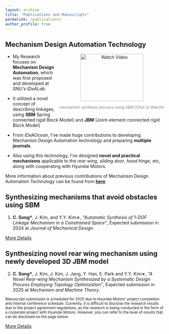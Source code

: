 ```yaml
---
layout: archive
title: "Publications and Manuscripts"
permalink: /publications/
author_profile: true
---
```


## Mechanism Design Automation Technology

<div style="float: right; margin-left: 10px; text-align: center;">
  <a href="https://www.youtube.com/watch?v=cO3l77FlimU">
    <img src="https://img.youtube.com/vi/cO3l77FlimU/0.jpg" alt="Watch Video" style="width: 200px; height: 150px;">
  </a>
  <p style="font-size: 12px; color: gray;">mechanism synthesis process using SBM (Click to Watch!)</p>
</div>

- My Research focuses on **Mechanism Design Automation**, which was first proposed and developed at *SNU's IDeALab*.  
- It utilized a novel concept of describing linkages, using **SBM** Spring connected rigid Block Model) and **JBM** (Joint-element connected rigid Block Model)  

- From *IDeAOcean*, I've made huge contributions to developing Mechanism Design Automation technology and preparing **multiple journals**.  
- Also using this technology, I've designed **novel and practical mechanisms** applicable to the *rear wing*, *sliding door*, *hood hinge*, etc, along with cooperating with Hyundai Motors.  

More information about previous contributions of Mechanism Design Automation Technology can be found from **[here](https://ideaocean.ai/technology/)**







## Synthesizing mechanisms that avoid obstacles using SBM
1. **C. Song†**, J. Kim, and Y.Y. Kim∗, *“Automatic Synthesis of 1-DOF Linkage Mechanism in a Constrained Space”*, Expected
submission in 2024 at *Journal of Mechanical Design*.

[More Details](https://cksdml1014.github.io/chanisong//publication/2009-10-01-paper-title-number-1)


## Synthesizing novel rear wing mechanism using newly developed 3D JBM model
2. **C. Song†**, J. Kim, J. Kim, J. Jang, Y. Han, E. Park and Y.Y. Kim∗, *“A Novel Rear-wing Mechanism Synthesized by a
Systematic Design Process Employing Topology Optimization”*, Expected submission in 2025 at *Mechanism and Machine
Theory*.

<small>
Manuscript submission is scheduled for 2025 due to Hyundai Motors’ project completion and internal conference schedule.  
Currently, it is difficult to disclose the research results due to the project agreement regulations, as the research is being conducted in the form of a corporate project with Hyundai Motors.  
However, you can refer to the level of results that can be disclosed on the page below.
</small>

[More Details](https://cksdml1014.github.io/chanisong//publication/2010-10-01-paper-title-number-2)
